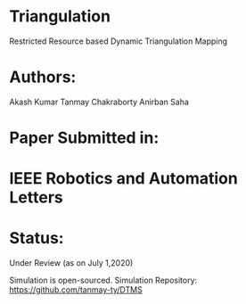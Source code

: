 # Triangulation
Restricted Resource based Dynamic Triangulation Mapping

# Authors:
Akash Kumar
Tanmay Chakraborty
Anirban Saha

# Paper Submitted in:
# IEEE Robotics and Automation Letters


# Status:
Under Review (as on July 1,2020)

Simulation is open-sourced.
Simulation Repository: https://github.com/tanmay-ty/DTMS

